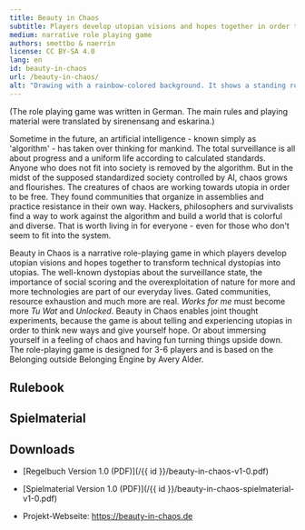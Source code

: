 ```yaml
---
title: Beauty in Chaos
subtitle: Players develop utopian visions and hopes together in order to transform technical dystopias into utopias.
medium: narrative role playing game
authors: smettbo & naerrin
license: CC BY-SA 4.0
lang: en
id: beauty-in-chaos
url: /beauty-in-chaos/
alt: "Drawing with a rainbow-colored background. It shows a standing rocket, a large tent, an antenna mast and the signs ̈́“Neuland” and “Don't Panic”. Above it is written in colorful letters: Beauty in Chaos. Some of the letters are replaced by numbers in a Leetspeak-like manner."
---
```


(The role playing game was written in German. The main rules and playing material were translated by sirenensang and eskarina.)


Sometime in the future, an artificial intelligence - known simply as 'algorithm' -
has taken over thinking for mankind. The total
surveillance is all about progress and a uniform life according to
calculated standards. Anyone who does not fit into society is
removed by the algorithm. But in the midst of the supposed standardized society 
controlled by AI, chaos grows and flourishes. The creatures of
chaos are working towards utopia in order to be free. They found communities that organize in 
assemblies and practice resistance in their own way.
Hackers, philosophers and survivalists find a way to work against the algorithm and build a world that is
colorful and diverse. That is worth living in for everyone - even for
those who don't seem to fit into the system.

Beauty in Chaos is a narrative role-playing game in which players develop utopian visions and hopes together
to transform technical dystopias into utopias.
The well-known dystopias about the surveillance state, the
importance of social scoring and the overexploitation of nature for more and more
 technologies are part of our everyday lives. Gated communities, resource
exhaustion and much more are real. *Works for me* must become more *Tu Wat* and
*Unlocked*. Beauty in Chaos enables joint thought experiments,
because the game is about telling and experiencing utopias in order to think new ways
and give yourself hope. Or about immersing yourself in a feeling of
chaos and having fun turning things upside down.
The role-playing game is designed for 3-6 players and is based on the Belonging
outside Belonging Engine by Avery Alder.


## Rulebook

<object data="/{{ id }}/beauty-in-chaos-v1-0.pdf" type="application/pdf" width="100%" height="800"></object>

## Spielmaterial

<object data="/{{ id }}/beauty-in-chaos-spielmaterial-v1-0.pdf" type="application/pdf" width="100%" height="800"></object>

## Downloads

- [Regelbuch Version 1.0 (PDF)](/{{ id }}/beauty-in-chaos-v1-0.pdf)
- [Spielmaterial Version 1.0 (PDF)](/{{ id }}/beauty-in-chaos-spielmaterial-v1-0.pdf)

- Projekt-Webseite: <https://beauty-in-chaos.de>
